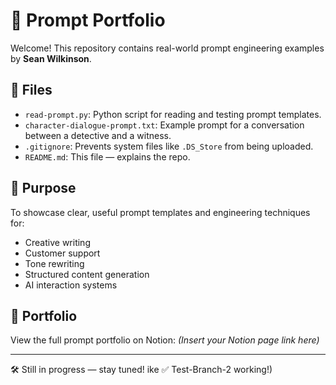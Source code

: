 # 🧠 Prompt Portfolio

Welcome! This repository contains real-world prompt engineering examples by **Sean Wilkinson**.

## 📂 Files

- `read-prompt.py`: Python script for reading and testing prompt templates.
- `character-dialogue-prompt.txt`: Example prompt for a conversation between a detective and a witness.
- `.gitignore`: Prevents system files like `.DS_Store` from being uploaded.
- `README.md`: This file — explains the repo.

## 🎯 Purpose

To showcase clear, useful prompt templates and engineering techniques for:
- Creative writing
- Customer support
- Tone rewriting
- Structured content generation
- AI interaction systems

## 🔗 Portfolio

View the full prompt portfolio on Notion: *(Insert your Notion page link here)*

---

🛠 Still in progress — stay tuned!
ike ✅ Test-Branch-2 working!)